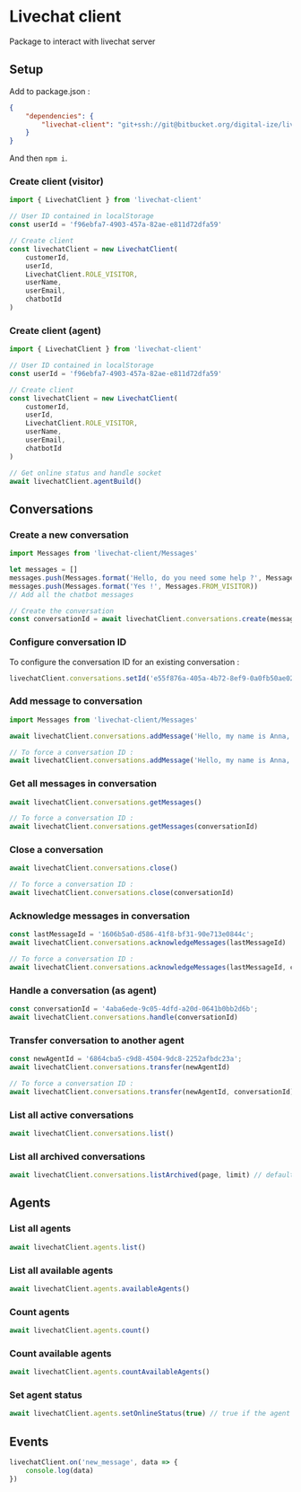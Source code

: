 # Livechat client

Package to interact with livechat server

## Setup

Add to package.json :

```json
{
    "dependencies": {
        "livechat-client": "git+ssh://git@bitbucket.org/digital-ize/livechat-client.git"
    }
}
```

And then `npm i`.

### Create client (visitor)

```javascript
import { LivechatClient } from 'livechat-client'

// User ID contained in localStorage
const userId = 'f96ebfa7-4903-457a-82ae-e811d72dfa59'

// Create client
const livechatClient = new LivechatClient(
    customerId,
    userId,
    LivechatClient.ROLE_VISITOR,
    userName,
    userEmail,
    chatbotId
)
```

### Create client (agent)

```javascript
import { LivechatClient } from 'livechat-client'

// User ID contained in localStorage
const userId = 'f96ebfa7-4903-457a-82ae-e811d72dfa59'

// Create client
const livechatClient = new LivechatClient(
    customerId,
    userId,
    LivechatClient.ROLE_VISITOR,
    userName,
    userEmail,
    chatbotId
)

// Get online status and handle socket
await livechatClient.agentBuild()
```

## Conversations

### Create a new conversation

```javascript
import Messages from 'livechat-client/Messages'

let messages = []
messages.push(Messages.format('Hello, do you need some help ?', Messages.FROM_SYSTEM))
messages.push(Messages.format('Yes !', Messages.FROM_VISITOR))
// Add all the chatbot messages

// Create the conversation
const conversationId = await livechatClient.conversations.create(messages)
```

### Configure conversation ID

To configure the conversation ID for an existing conversation : 

```javascript
livechatClient.conversations.setId('e55f876a-405a-4b72-8ef9-0a0fb50ae020')
```

### Add message to conversation

```javascript
import Messages from 'livechat-client/Messages'

await livechatClient.conversations.addMessage('Hello, my name is Anna, how can I help you ?', Messages.FROM_AGENT)

// To force a conversation ID : 
await livechatClient.conversations.addMessage('Hello, my name is Anna, how can I help you ?', Messages.FROM_AGENT, conversationId)
```

### Get all messages in conversation

```javascript
await livechatClient.conversations.getMessages()

// To force a conversation ID : 
await livechatClient.conversations.getMessages(conversationId)
```

### Close a conversation

```javascript
await livechatClient.conversations.close()

// To force a conversation ID : 
await livechatClient.conversations.close(conversationId)
```

### Acknowledge messages in conversation

```javascript
const lastMessageId = '1606b5a0-d586-41f8-bf31-90e713e0844c';
await livechatClient.conversations.acknowledgeMessages(lastMessageId)

// To force a conversation ID : 
await livechatClient.conversations.acknowledgeMessages(lastMessageId, conversationId)
```

### Handle a conversation (as agent)

```javascript
const conversationId = '4aba6ede-9c05-4dfd-a20d-0641b0bb2d6b';
await livechatClient.conversations.handle(conversationId)
```

### Transfer conversation to another agent

```javascript
const newAgentId = '6864cba5-c9d8-4504-9dc8-2252afbdc23a';
await livechatClient.conversations.transfer(newAgentId)

// To force a conversation ID : 
await livechatClient.conversations.transfer(newAgentId, conversationId)
```

### List all active conversations

```javascript
await livechatClient.conversations.list()
```

### List all archived conversations

```javascript
await livechatClient.conversations.listArchived(page, limit) // defaults: page=1, limit=10
```

## Agents

### List all agents

```javascript
await livechatClient.agents.list()
```

### List all available agents

```javascript
await livechatClient.agents.availableAgents()
```

### Count agents

```javascript
await livechatClient.agents.count()
```

### Count available agents

```javascript
await livechatClient.agents.countAvailableAgents()
```

### Set agent status

```javascript
await livechatClient.agents.setOnlineStatus(true) // true if the agent is logged in, else false
```

## Events

```javascript
livechatClient.on('new_message', data => {
    console.log(data)
})
```
